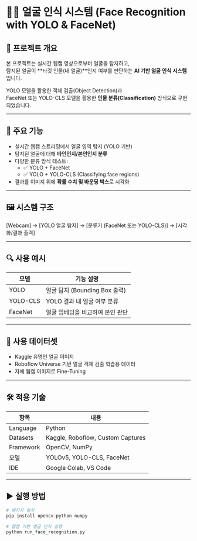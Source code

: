 # 🧑‍💻 얼굴 인식 시스템 (Face Recognition with YOLO & FaceNet)

## 📌 프로젝트 개요

본 프로젝트는 실시간 웹캠 영상으로부터 얼굴을 탐지하고,  
탐지된 얼굴이 **타깃 인물(내 얼굴)**인지 여부를 판단하는 **AI 기반 얼굴 인식 시스템**입니다.

YOLO 모델을 활용한 객체 검출(Object Detection)과  
FaceNet 또는 YOLO-CLS 모델을 활용한 **인물 분류(Classification)** 방식으로 구현되었습니다.

---

## 🎯 주요 기능

- 실시간 웹캠 스트리밍에서 얼굴 영역 탐지 (YOLO 기반)
- 탐지된 얼굴에 대해 **타인인지/본인인지 분류**
- 다양한 분류 방식 테스트:
  - ✅ YOLO + FaceNet
  - ✅ YOLO + YOLO-CLS (Classifying face regions)
- 결과를 이미지 위에 **확률 수치 및 바운딩 박스**로 시각화

---

## 🖼️ 시스템 구조

[Webcam] → [YOLO 얼굴 탐지] → [분류기 (FaceNet 또는 YOLO-CLS)] → [시각화/결과 출력]

---

## 🔍 사용 예시

| 모델        | 기능 설명                       |
|-------------|-------------------------------|
| YOLO        | 얼굴 탐지 (Bounding Box 출력)  |
| YOLO-CLS    | YOLO 결과 내 얼굴 여부 분류    |
| FaceNet     | 얼굴 임베딩을 비교하여 본인 판단 |

---

## 💾 사용 데이터셋

- Kaggle 유명인 얼굴 이미지
- Roboflow Universe 기반 얼굴 객체 검출 학습용 데이터
- 자체 웹캠 이미지로 Fine-Tuning

---

## 🛠️ 적용 기술

| 항목        | 내용 |
|-------------|------|
| Language    | Python |
| Datasets    | Kaggle, Roboflow, Custom Captures |
| Framework   | OpenCV, NumPy |
| 모델        | YOLOv5, YOLO-CLS, FaceNet |
| IDE         | Google Colab, VS Code |

---

## ▶️ 실행 방법

```bash
# 패키지 설치
pip install opencv-python numpy

# 웹캠 기반 얼굴 인식 실행
python run_face_recognition.py
